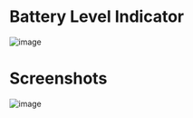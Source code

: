 # Battery Level Indicator

![image](https://user-images.githubusercontent.com/72864817/173788759-01277117-a6cd-4208-8c03-9021bc0a0240.png)

# Screenshots



![image](https://user-images.githubusercontent.com/72864817/173864706-671f0d57-278d-48fe-b970-445961f3fede.png)
